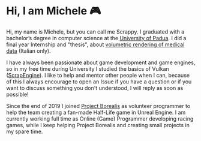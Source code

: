 # Hi, I am Michele 🎮

Hi, my name is Michele, but you can call me Scrappy.
I graduated with a bachelor’s degree in computer science at the [University of Padua](https://www.unipd.it/en/). I did a final year Internship and "thesis", about [volumetric rendering of medical data](https://github.com/ScrappyCocco/StageETesi) (Italian only).

I have always been passionate about game development and game engines, so in my free time during University I studied the basics of Vulkan ([ScrapEngine](https://github.com/ScrappyCocco/ScrapEngine)). I like to help and mentor other people when I can, because of this I always encourage to open an Issue if you have a question or if you want to discuss something you don't understood, I will reply as soon as possible!

Since the end of 2019 I joined [Project Borealis](https://www.projectborealis.com/) as volunteer programmer to help the team creating a fan-made Half-Life game in Unreal Engine. I am currently working full time as Online (Game) Programmer developing racing games, while I keep helping Project Borealis and creating small projects in my spare time.
